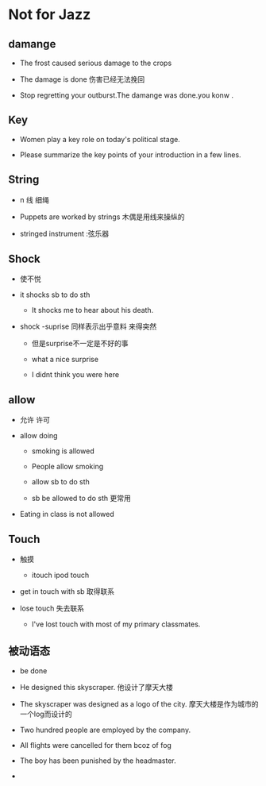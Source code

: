 # Not  for Jazz

## damange

- The frost caused  serious damage to the crops   

- The damage  is done   伤害已经无法挽回 

- Stop regretting your outburst.The damange was done.you konw .

## Key

- Women play a key role on today's political stage.

- Please summarize the key points of your introduction in a few lines.

## String

- n 线 细绳  

- Puppets are worked by strings  木偶是用线来操纵的 

- stringed instrument :弦乐器 

## Shock

- 使不悦  

- it shocks sb to do sth  
  
  - It shocks me to hear about his death.

- shock  -suprise  同样表示出乎意料 来得突然  
  
  - 但是surprise不一定是不好的事
  
  - what a nice surprise   
  
  - I didnt think  you were here  

## allow

- 允许  许可  

- allow doing  
  
  - smoking is allowed  
  
  - People allow smoking  
  
  - allow sb to do sth  
  
  - sb be allowed to do sth 更常用  

- Eating in class is not allowed  

## Touch

- 触摸 
  
  - itouch  ipod touch   

- get in touch  with sb 取得联系 

- lose touch  失去联系 
  
  - I've lost touch with most of my primary classmates.

## 被动语态

- be done 

- He designed this skyscraper. 他设计了摩天大楼  

- The skyscraper was designed as a logo of the city.  摩天大楼是作为城市的一个log而设计的 

- Two hundred people are employed by the company.

- All flights were cancelled for them bcoz of fog  

- The boy  has been punished by the headmaster.

- 




